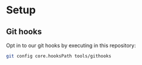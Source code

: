# Setup

## Git hooks

Opt in to our git hooks by executing in this repository:

```sh
git config core.hooksPath tools/githooks
```
